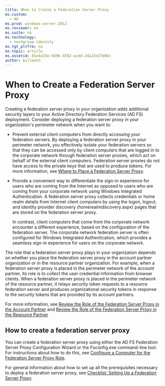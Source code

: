 ```yaml
---
title: When to Create a Federation Server Proxy
ms.custom: 
  - AD
ms.prod: windows-server-2012
ms.reviewer: na
ms.suite: na
ms.technology: 
  - techgroup-identity
ms.tgt_pltfrm: na
ms.topic: article
ms.assetid: 01e4a15e-569b-4592-acdd-2da22e27b0bc
author: billmath
---
```

# When to Create a Federation Server Proxy
Creating a federation server proxy in your organization adds additional security layers to your Active Directory Federation Services \(AD FS\) deployment. Consider deploying a federation server proxy in your organization's perimeter network when you want to:  
  
-   Prevent external client computers from directly accessing your federation servers. By deploying a federation server proxy in your perimeter network, you effectively isolate your federation servers so that they can be accessed only by client computers that are logged in to the corporate network through federation server proxies, which act on behalf of the external client computers. Federation server proxies do not have access to the private keys that are used to produce tokens. For more information, see [Where to Place a Federation Server Proxy](../../../../ad-fs/plan/WS2012-guide/proxy-placement/Where-to-Place-a-Federation-Server-Proxy.md).  
  
-   Provide a convenient way to differentiate the sign\-in experience for users who are coming from the Internet as opposed to users who are coming from your corporate network using Windows Integrated Authentication. A federation server proxy collects credentials or home realm details from Internet client computers by using the logon, logout, and identity provider discovery \(homerealmdiscovery.aspx\) pages that are stored on the federation server proxy.  
  
    In contrast, client computers that come from the corporate network encounter a different experience, based on the configuration of the federation server. The corporate network federation server is often configured for Windows Integrated Authentication, which provides a seamless sign\-in experience for users on the corporate network.  
  
The role that a federation server proxy plays in your organization depends on whether you place the federation server proxy in the account partner organization or in the resource partner organization. For example, when a federation server proxy is placed in the perimeter network of the account partner, its role is to collect the user credential information from browser clients. When a federation server proxy is placed in the perimeter network of the resource partner, it relays security token requests to a resource federation server and produces organizational security tokens in response to the security tokens that are provided by its account partners.  
  
For more information, see [Review the Role of the Federation Server Proxy in the Account Partner](Review-the-Role-of-the-Federation-Server-Proxy-in-the-Account-Partner.md) and [Review the Role of the Federation Server Proxy in the Resource Partner](Review-the-Role-of-the-Federation-Server-Proxy-in-the-Resource-Partner.md)  
  
## How to create a federation server proxy  
You can create a federation server proxy using either the AD FS Federation Server Proxy Configuration Wizard or the Fsconfig.exe command\-line tool. For instructions about how to do this, see [Configure a Computer for the Federation Server Proxy Role](Configure-a-Computer-for-the-Federation-Server-Proxy-Role.md).  
  
For general information about how to set up all the prerequisites necessary to deploy a federation server proxy, see [Checklist: Setting Up a Federation Server Proxy](Checklist--Setting-Up-a-Federation-Server-Proxy.md).  
  

